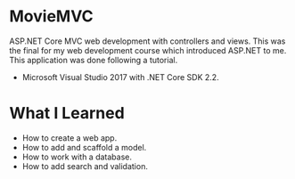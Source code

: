 # MovieMVC
ASP.NET Core MVC web development with controllers and views. This was the final for my web development course which introduced ASP.NET to me. This application was done following a tutorial.
 
 - Microsoft Visual Studio 2017 with .NET Core SDK 2.2.
 
 # What I Learned
 
 - How to create a web app.
 - How to add and scaffold a model.
 - How to work with a database.
 - How to add search and validation.
